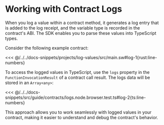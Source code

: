 # Working with Contract Logs

When you log a value within a contract method, it generates a log entry that is added to the log receipt, and the variable type is recorded in the contract's ABI. The SDK enables you to parse these values into TypeScript types.

Consider the following example contract:

<<< @/../../docs-snippets/projects/log-values/src/main.sw#log-1{rust:line-numbers}

To access the logged values in TypeScript, use the `logs` property in the `FunctionInvocationResult` of a contract call result. The logs data will be stored in an `Array<any>`:

<<< @/../../docs-snippets/src/guide/contracts/logs.node.browser.test.ts#log-2{ts:line-numbers}

This approach allows you to work seamlessly with logged values in your contract, making it easier to understand and debug the contract's behavior.
